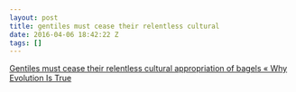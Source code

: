 ```yaml
---
layout: post
title: gentiles must cease their relentless cultural
date: 2016-04-06 18:42:22 Z
tags: []
---
```

[Gentiles must cease their relentless cultural appropriation of bagels « Why Evolution Is True](https://whyevolutionistrue.wordpress.com/2016/04/04/gentiles-must-cease-their-relentless-cultural-appropriation-of-bagels-cream-cheese-and-lox/)

